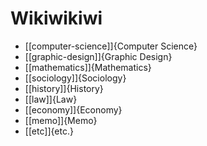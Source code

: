 # Wikiwikiwi

* [[computer-science]]{Computer Science}
* [[graphic-design]]{Graphic Design}
* [[mathematics]]{Mathematics}
* [[sociology]]{Sociology}
* [[history]]{History}
* [[law]]{Law}
* [[economy]]{Economy}
* [[memo]]{Memo}
* [[etc]]{etc.}
